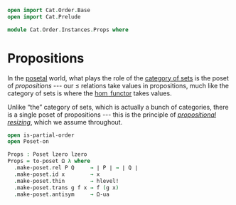 ```agda
open import Cat.Order.Base
open import Cat.Prelude

module Cat.Order.Instances.Props where
```

# Propositions

In the [posetal] world, what plays the role of the [category of sets] is
the poset of _propositions_ --- our $\le$ relations take values in
propositions, much like the category of sets is where the [$\hom$
functor] takes values.

[posetal]: Cat.Order.Base.html
[category of sets]: Cat.Base.html#the-precategory-of-sets
[$\hom$ functor]: Cat.Functor.Hom.html

Unlike “the” category of sets, which is actually a bunch of categories,
there is a single poset of propositions --- this is the principle of
[_propositional resizing_], which we assume throughout.

[_propositional resizing_]: 1Lab.Resizing.html

```agda
open is-partial-order
open Poset-on

Props : Poset lzero lzero
Props = to-poset Ω λ where
  .make-poset.rel P Q     → ∣ P ∣ → ∣ Q ∣
  .make-poset.id x        → x
  .make-poset.thin        → hlevel!
  .make-poset.trans g f x → f (g x)
  .make-poset.antisym     → Ω-ua
```
